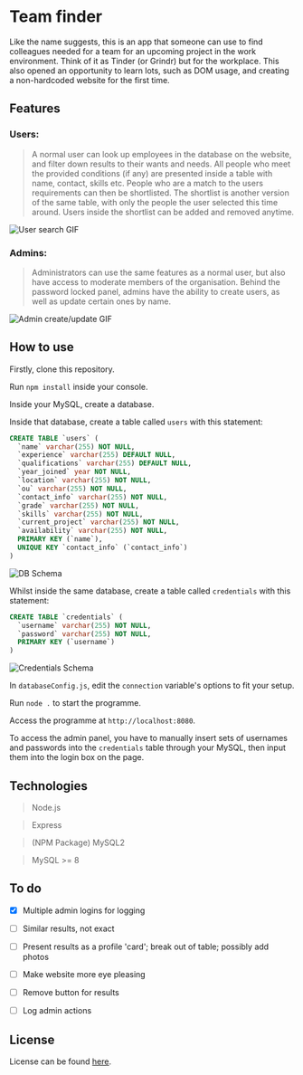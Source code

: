 # Team finder 

Like the name suggests, this is an app that someone can use to find colleagues needed for a team for an upcoming project in the work environment. Think of it as Tinder (or Grindr) but for the workplace. This also opened an opportunity to learn lots, such as DOM usage, and creating a non-hardcoded website for the first time.

## Features

### Users:

> A normal user can look up employees in the database on the website, and filter down results to their wants and needs. All people who meet the provided conditions (if any) are presented inside a table with name, contact, skills etc. People who are a match to the users requirements can then be shortlisted. The shortlist is another version of the same table, with only the people the user selected this time around. Users inside the shortlist can be added and removed anytime.

![User search GIF](https://github.com/qtdceu/team_finder/blob/main/img/ezgif.com-gif-maker.gif)

### Admins:

> Administrators can use the same features as a normal user, but also have access to moderate members of the organisation. Behind the password locked panel, admins have the ability to create users, as well as update certain ones by name. 

![Admin create/update GIF](https://github.com/qtdceu/team_finder/blob/main/img/ezgif.com-gif-maker%20(1).gif)

## How to use

Firstly, clone this repository.

Run `npm install` inside your console.

Inside your MySQL, create a database.

Inside that database, create a table called `users` with this statement: 

```sql 
CREATE TABLE `users` (
  `name` varchar(255) NOT NULL,
  `experience` varchar(255) DEFAULT NULL,
  `qualifications` varchar(255) DEFAULT NULL,
  `year_joined` year NOT NULL,
  `location` varchar(255) NOT NULL,
  `ou` varchar(255) NOT NULL,
  `contact_info` varchar(255) NOT NULL,
  `grade` varchar(255) NOT NULL,
  `skills` varchar(255) NOT NULL,
  `current_project` varchar(255) NOT NULL,
  `availability` varchar(255) NOT NULL,
  PRIMARY KEY (`name`),
  UNIQUE KEY `contact_info` (`contact_info`)
)
```

![DB Schema](https://github.com/qtdceu/team_finder/blob/main/img/schema.png)

Whilst inside the same database, create a table called `credentials` with this statement: 

```sql
CREATE TABLE `credentials` (
  `username` varchar(255) NOT NULL,
  `password` varchar(255) NOT NULL,
  PRIMARY KEY (`username`)
)
```

![Credentials Schema](https://github.com/qtdceu/team_finder/blob/main/img/credentials_schema.png)

In `databaseConfig.js`, edit the `connection` variable's options to fit your setup. 

Run `node .` to start the programme. 

Access the programme at `http://localhost:8080`.

To access the admin panel, you have to manually insert sets of usernames and passwords into the `credentials` table through your MySQL, then input them into the login box on the page. 

## Technologies

> Node.js

> Express

> (NPM Package) MySQL2 

> MySQL >= 8

## To do

- [x] Multiple admin logins for logging 

- [ ] Similar results, not exact

- [ ] Present results as a profile 'card'; break out of table; possibly add photos

- [ ] Make website more eye pleasing

- [ ] Remove button for results

- [ ] Log admin actions 

## License 

License can be found [here](https://github.com/qtdceu/team_finder/blob/main/LICENSE).
